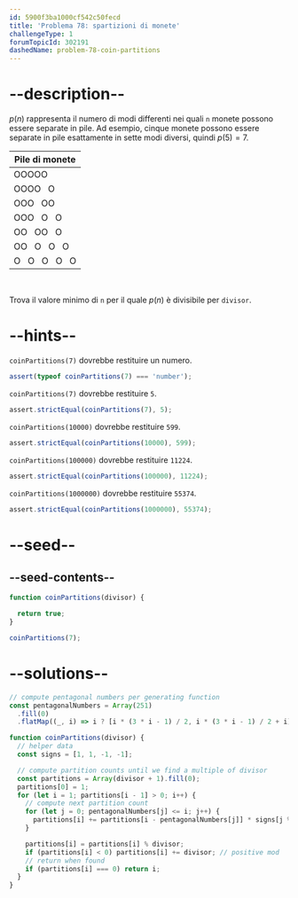 ```yaml
---
id: 5900f3ba1000cf542c50fecd
title: 'Problema 78: spartizioni di monete'
challengeType: 1
forumTopicId: 302191
dashedName: problem-78-coin-partitions
---
```


# --description--

${p}(n)$ rappresenta il numero di modi differenti nei quali `n` monete possono essere separate in pile. Ad esempio, cinque monete possono essere separate in pile esattamente in sette modi diversi, quindi ${p}(5) = 7$.

<div style='text-align: center;'>

| Pile di monete    |
| ----------------- |
| OOOOO             |
| OOOO   O          |
| OOO   OO          |
| OOO   O   O       |
| OO   OO   O       |
| OO   O   O   O    |
| O   O   O   O   O |

</div><br>

Trova il valore minimo di `n` per il quale ${p}(n)$ è divisibile per `divisor`.

# --hints--

`coinPartitions(7)` dovrebbe restituire un numero.

```js
assert(typeof coinPartitions(7) === 'number');
```

`coinPartitions(7)` dovrebbe restituire `5`.

```js
assert.strictEqual(coinPartitions(7), 5);
```

`coinPartitions(10000)` dovrebbe restituire `599`.

```js
assert.strictEqual(coinPartitions(10000), 599);
```

`coinPartitions(100000)` dovrebbe restituire `11224`.

```js
assert.strictEqual(coinPartitions(100000), 11224);
```

`coinPartitions(1000000)` dovrebbe restituire `55374`.

```js
assert.strictEqual(coinPartitions(1000000), 55374);
```

# --seed--

## --seed-contents--

```js
function coinPartitions(divisor) {

  return true;
}

coinPartitions(7);
```

# --solutions--

```js
// compute pentagonal numbers per generating function
const pentagonalNumbers = Array(251)
  .fill(0)
  .flatMap((_, i) => i ? [i * (3 * i - 1) / 2, i * (3 * i - 1) / 2 + i] : []);

function coinPartitions(divisor) {
  // helper data
  const signs = [1, 1, -1, -1];

  // compute partition counts until we find a multiple of divisor
  const partitions = Array(divisor + 1).fill(0);
  partitions[0] = 1;
  for (let i = 1; partitions[i - 1] > 0; i++) {
    // compute next partition count
    for (let j = 0; pentagonalNumbers[j] <= i; j++) {
      partitions[i] += partitions[i - pentagonalNumbers[j]] * signs[j % 4];
    }

    partitions[i] = partitions[i] % divisor;
    if (partitions[i] < 0) partitions[i] += divisor; // positive mod
    // return when found
    if (partitions[i] === 0) return i;
  }
}
```
